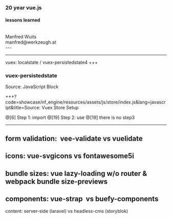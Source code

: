 ### 20 year vue.js
#### lessons learned
<div>&nbsp;</div>
<div class=""></div>

<div class="left small">
Manfred <span class="color1">Wuits</span><br>
manfred@werkzeugh.at
</div>
---




---
vuex:
localstate / vuex-persistedstate4
+++
### vuex-persistedstate

<p><span class="menu-title slide-title">Source: JavaScript Block</span></p>

+++?code=showcase/nf_engine/resources/assets/js/store/index.js&lang=javascript&title=Source: Vuex Store Setup

@[6] Step 1: import
@[19] Step 2: use
@[19] there is no step3




---
form validation: 
vee-validate vs vuelidate 
---
icons: 
vue-svgicons  vs fontawesome5i
---
bundle sizes: 
vue lazy-loading w/o router & webpack bundle size-previews 
---
components: 
vue-strap  vs  buefy-components 
---
content: 
server-side (laravel)  vs  headless-cms (storyblok)

